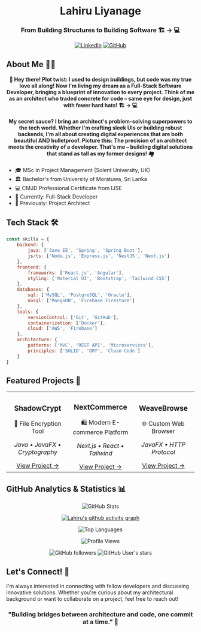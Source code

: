 <div align="center">

# Lahiru Liyanage
### From Building Structures to Building Software 🏗️ → 💻

[![LinkedIn](https://img.shields.io/badge/LinkedIn-0A66C2?style=for-the-badge&logo=linkedin&logoColor=white)](https://linkedin.com/in/liyanage-lahiru)
[![GitHub](https://img.shields.io/badge/GitHub-181717?style=for-the-badge&logo=github&logoColor=white)](https://github.com/LahiruLiyanage)

</div>

## About Me 👨‍💻

<div align="center">

#### 👋 Hey there! Plot twist: I used to design buildings, but code was my true love all along! Now I'm living my dream as a Full-Stack Software Developer, bringing a blueprint of innovation to every project. Think of me as an architect who traded concrete for code – same eye for design, just with fewer hard hats! 🏗️ → 💻
#### My secret sauce? I bring an architect's problem-solving superpowers to the tech world. Whether I'm crafting sleek UIs or building robust backends, I'm all about creating digital experiences that are both beautiful AND bulletproof. Picture this: The precision of an architect meets the creativity of a developer. That's me – building digital solutions that stand as tall as my former designs! 🏘

</div>

####
- 🎓 MSc in Project Management (Solent University, UK)
- 🏛️ Bachelor's from University of Moratuwa, Sri Lanka
- 💻 CMJD Professional Certificate from IJSE
- 💼 Currently: Full-Stack Developer
- 🌱 Previously: Project Architect

## Tech Stack 🛠️

```javascript
const skills = {
    backend: {
        java: ['Java EE', 'Spring', 'Spring Boot'],
        js/ts: ['Node.js', 'Express.js', 'NestJS', 'Next.js']
    },
    frontend: {
        frameworks: ['React.js', 'Angular'],
        styling: ['Material UI', 'Bootstrap', 'Tailwind CSS']
    },
    databases: {
        sql: ['MySQL', 'PostgreSQL', 'Oracle'],
        nosql: ['MongoDB', 'Firebase Firestore']
    },
    tools: {
        versionControl: ['Git', 'GitHub'],
        containerization: ['Docker'],
        cloud: ['AWS', 'Firebase']
    },
    architecture: {
        patterns: ['MVC', 'REST API', 'Microservices'],
        principles: ['SOLID', 'DRY', 'Clean Code']
    }
}
```

## Featured Projects 🚀

<table>
  <tr>
    <td align="center" width="33%">
      <h3>ShadowCrypt</h3>
      <p>🔐 File Encryption Tool</p>
      <p><em>Java • JavaFX • Cryptography</em></p>
      <a href="https://github.com/LahiruLiyanage/ShadowCrypt">View Project →</a>
    </td>
    <td align="center" width="33%">
      <h3>NextCommerce</h3>
      <p>🛍️ Modern E-commerce Platform</p>
      <p><em>Next.js • React • Tailwind</em></p>
      <a href="https://github.com/LahiruLiyanage/NextCommerce">View Project →</a>
    </td>
    <td align="center" width="33%">
      <h3>WeaveBrowse</h3>
      <p>🌐 Custom Web Browser</p>
      <p><em>JavaFX • HTTP Protocol</em></p>
      <a href="https://github.com/LahiruLiyanage/WeaveBrowse">View Project →</a>
    </td>
  </tr>
</table>

## GitHub Analytics & Statistics 📊

<div align="center">

<!-- GitHub Stats Card with custom theme -->
![GitHub Stats](https://github-readme-stats.vercel.app/api?username=LahiruLiyanage&show_icons=true&theme=aura&border_color=30363d&bg_color=0d1117&title_color=58a6ff&icon_color=58a6ff&text_color=8b949e)

[//]: # (<!-- GitHub Streak Stats -->)

[//]: # ([![GitHub Streak]&#40;https://github-readme-streak-stats.herokuapp.com?user=LahiruLiyanage&theme=github-dark-blue&date_format=M%20j%5B%2C%20Y%5D&#41;]&#40;https://git.io/streak-stats&#41;)

<!-- Activity Graph -->
[![Lahiru's github activity graph](https://github-readme-activity-graph.vercel.app/graph?username=LahiruLiyanage&theme=tokyo-night)](https://github.com/ashutosh00710/github-readme-activity-graph)

<!-- Top Languages Card -->
![Top Languages](https://github-readme-stats.vercel.app/api/top-langs/?username=LahiruLiyanage&layout=compact&theme=aura&border_color=30363d&bg_color=0d1117&title_color=58a6ff&text_color=8b949e)

<!-- Profile Views Counter -->
![Profile Views](https://komarev.com/ghpvc/?username=LahiruLiyanage&color=blue&style=flat-square)

<!-- Additional Stats Badges -->
![GitHub followers](https://img.shields.io/github/followers/LahiruLiyanage?style=social)
![GitHub User's stars](https://img.shields.io/github/stars/LahiruLiyanage?style=social)

</div>

## Let's Connect! 🤝

I'm always interested in connecting with fellow developers and discussing innovative solutions. Whether you're curious about my architectural background or want to collaborate on a project, feel free to reach out!

<div align="center">

### "Building bridges between architecture and code, one commit at a time." 🌉

</div>